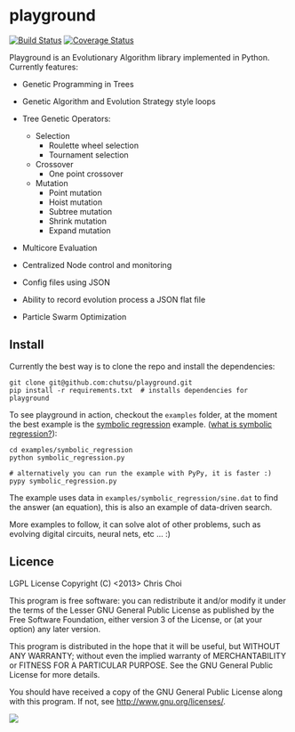 # playground
[![Build Status](https://travis-ci.org/chutsu/playground.png)][1]
[![Coverage Status](https://coveralls.io/repos/chutsu/playground/badge.png)][5]

Playground is an Evolutionary Algorithm library implemented in Python. Currently
features:

- Genetic Programming in Trees
- Genetic Algorithm and Evolution Strategy style loops
- Tree Genetic Operators:
    - Selection
        - Roulette wheel selection
        - Tournament selection
    - Crossover
        - One point crossover
    - Mutation
        - Point mutation
        - Hoist mutation
        - Subtree mutation
        - Shrink mutation
        - Expand mutation
- Multicore Evaluation
- Centralized Node control and monitoring
- Config files using JSON
- Ability to record evolution process a JSON flat file

- Particle Swarm Optimization


## Install
Currently the best way is to clone the repo and install the dependencies:

    git clone git@github.com:chutsu/playground.git
    pip install -r requirements.txt  # installs dependencies for playground

To see playground in action, checkout the `examples` folder, at the moment
the best example is the [symbolic regression][4] example.
([what is symbolic regression?][3]):

    cd examples/symbolic_regression
    python symbolic_regression.py

    # alternatively you can run the example with PyPy, it is faster :)
    pypy symbolic_regression.py

The example uses data in `examples/symbolic_regression/sine.dat` to find the
answer (an equation), this is also an example of data-driven search.

More examples to follow, it can solve alot of other problems, such as
evolving digital circuits, neural nets, etc ... :)


## Licence
LGPL License
Copyright (C) <2013> Chris Choi

This program is free software: you can redistribute it and/or modify it under
the terms of the Lesser GNU General Public License as published by the Free
Software Foundation, either version 3 of the License, or (at your option) any
later version.

This program is distributed in the hope that it will be useful, but WITHOUT ANY
WARRANTY; without even the implied warranty of MERCHANTABILITY or FITNESS FOR A
PARTICULAR PURPOSE.  See the GNU General Public License for more details.

You should have received a copy of the GNU General Public License along with
this program.  If not, see <http://www.gnu.org/licenses/>.

[![](https://d2weczhvl823v0.cloudfront.net/chutsu/playground/trend.png)][2]

[1]: https://travis-ci.org/chutsu/playground
[2]: https://bitdeli.com/free
[3]: http://www.symbolicregression.com/?q=faq
[4]: https://github.com/chutsu/playground/tree/master/examples/symbolic_regression
[5]: https://coveralls.io/r/chutsu/playground
